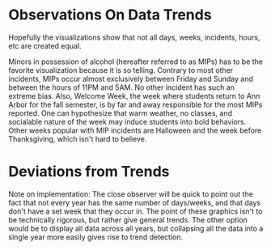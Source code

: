 # Observations On Data Trends

Hopefully the visualizations show that not all days, weeks, incidents, hours,
etc are created equal.

Minors in possession of alcohol (hereafter referred to as MIPs) has to be the
favorite visualization because it is so telling. Contrary to most other
incidents, MIPs occur almost exclusively between Friday and Sunday and between
the hours of 11PM and 5AM. No other incident has such an extreme bias. Also,
Welcome Week, the week where students return to Ann Arbor for the fall
semester, is by far and away responsible for the most MIPs reported. One can
hypothesize that warm weather, no classes, and socialable nature of the week
may induce students into bold behaviors. Other weeks popular with MIP incidents
are Halloween and the week before Thanksgiving, which isn't hard to believe.



# Deviations from Trends

Note on implementation: The close observer will be quick to point out the fact
that not every year has the same number of days/weeks, and that days don't have
a set week that they occur in. The point of these graphics isn't to be
technically rigorous, but rather give general trends. The other option would be
to display all data across all years, but collapsing all the data into a single
year more easily gives rise to trend detection.
